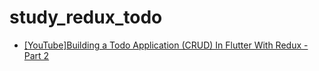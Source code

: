 # study_redux_todo

- [\[YouTube\]Building a Todo Application (CRUD) In Flutter With Redux - Part 2](https://www.youtube.com/watch?v=LCLfQUUwBKs)